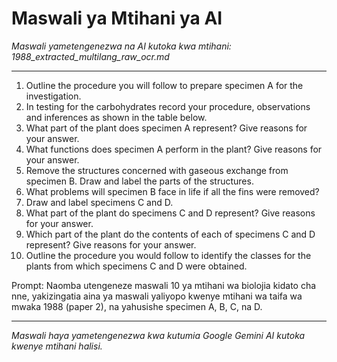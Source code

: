 # Maswali ya Mtihani ya AI
*Maswali yametengenezwa na AI kutoka kwa mtihani: 1988_extracted_multilang_raw_ocr.md*

---

1.  Outline the procedure you will follow to prepare specimen A for the investigation.
2.  In testing for the carbohydrates record your procedure, observations and inferences as shown in the table below.
3.  What part of the plant does specimen A represent? Give reasons for your answer.
4.  What functions does specimen A perform in the plant? Give reasons for your answer.
5.  Remove the structures concerned with gaseous exchange from specimen B. Draw and label the parts of the structures.
6.  What problems will specimen B face in life if all the fins were removed?
7.  Draw and label specimens C and D.
8.  What part of the plant do specimens C and D represent? Give reasons for your answer.
9.  Which part of the plant do the contents of each of specimens C and D represent? Give reasons for your answer.
10. Outline the procedure you would follow to identify the classes for the plants from which specimens C and D were obtained.

Prompt: Naomba utengeneze maswali 10 ya mtihani wa biolojia kidato cha nne, yakizingatia aina ya maswali yaliyopo kwenye mtihani wa taifa wa mwaka 1988 (paper 2), na yahusishe specimen A, B, C, na D.

---
*Maswali haya yametengenezwa kwa kutumia Google Gemini AI kutoka kwenye mtihani halisi.*
